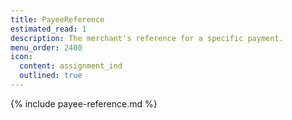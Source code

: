 ```yaml
---
title: PayeeReference
estimated_read: 1
description: The merchant's reference for a specific payment.
menu_order: 2400
icon:
  content: assignment_ind
  outlined: true
---
```


{% include payee-reference.md %}
